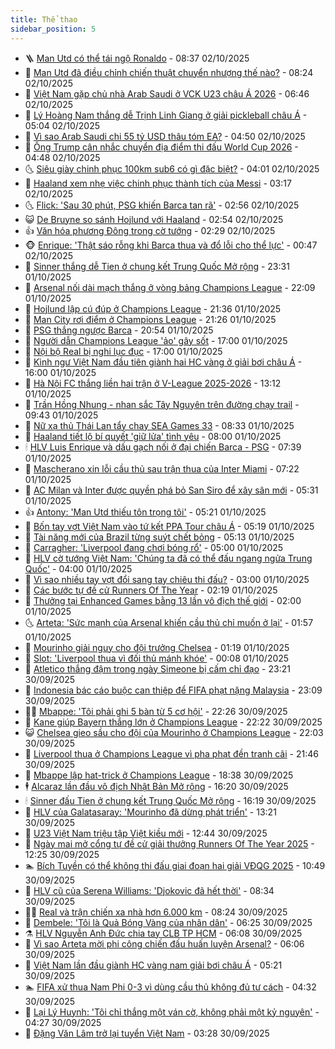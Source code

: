 ```yaml
---
title: Thể thao
sidebar_position: 5
---
```


<!-- vnexpress-the-thao:START -->
- 🪜 [Man Utd có thể tái ngộ Ronaldo](https://vnexpress.net/man-utd-co-the-tai-ngo-ronaldo-4946479.html) - 08:37 02/10/2025
- 🦩 [Man Utd đã điều chỉnh chiến thuật chuyển nhượng thế nào?](https://vnexpress.net/man-utd-da-dieu-chinh-chien-thuat-chuyen-nhuong-the-nao-4944174.html) - 08:24 02/10/2025
- 🧰 [Việt Nam gặp chủ nhà Arab Saudi ở VCK U23 châu Á 2026](https://vnexpress.net/boc-tham-vck-u23-chau-a-2026-4946408.html) - 06:46 02/10/2025
- 🤗 [Lý Hoàng Nam thắng dễ Trịnh Linh Giang ở giải pickleball châu Á](https://vnexpress.net/ly-hoang-nam-thang-de-trinh-linh-giang-o-giai-pickleball-chau-a-4946387.html) - 05:04 02/10/2025
- 🥳 [Vì sao Arab Saudi chi 55 tỷ USD thâu tóm EA?](https://vnexpress.net/vi-sao-arab-saudi-chi-55-ty-usd-thau-tom-ea-4946178.html) - 04:50 02/10/2025
- 🦣 [Ông Trump cân nhắc chuyển địa điểm thi đấu World Cup 2026](https://vnexpress.net/ong-trump-can-nhac-chuyen-dia-diem-thi-dau-world-cup-2026-4946301.html) - 04:48 02/10/2025
- 🌜 [Siêu giày chinh phục 100km sub6 có gì đặc biệt?](https://vnexpress.net/sieu-giay-chinh-phuc-100km-sub6-co-gi-dac-biet-4944460.html) - 04:01 02/10/2025
- 🫶 [Haaland xem nhẹ việc chinh phục thành tích của Messi](https://vnexpress.net/haaland-xem-nhe-viec-chinh-phuc-thanh-tich-cua-messi-4946234.html) - 03:17 02/10/2025
- 🌜 [Flick: &#39;Sau 30 phút, PSG khiến Barca tan rã&#39;](https://vnexpress.net/flick-sau-30-phut-psg-khien-barca-tan-ra-4946199.html) - 02:56 02/10/2025
- 😺 [De Bruyne so sánh Hojlund với Haaland](https://vnexpress.net/de-bruyne-so-sanh-hojlund-voi-haaland-4946269.html) - 02:54 02/10/2025
- 👍 [Văn hóa phương Đông trong cờ tướng](https://vnexpress.net/van-hoa-phuong-dong-trong-co-tuong-4945938.html) - 02:29 02/10/2025
- 🐵 [Enrique: &#39;Thật sáo rỗng khi Barca thua và đổ lỗi cho thể lực&#39;](https://vnexpress.net/enrique-that-sao-rong-khi-barca-thua-va-do-loi-cho-the-luc-4946185.html) - 00:47 02/10/2025
- 💫 [Sinner thắng dễ Tien ở chung kết Trung Quốc Mở rộng](https://vnexpress.net/sinner-thang-de-tien-o-chung-ket-trung-quoc-mo-rong-4946186.html) - 23:31 01/10/2025
- 🦆 [Arsenal nối dài mạch thắng ở vòng bảng Champions League](https://vnexpress.net/arsenal-noi-dai-mach-thang-o-vong-bang-champions-league-4946179.html) - 22:09 01/10/2025
- 🙉 [Hojlund lập cú đúp ở Champions League](https://vnexpress.net/hojlund-lap-cu-dup-o-champions-league-4946177.html) - 21:36 01/10/2025
- 📝 [Man City rơi điểm ở Champions League](https://vnexpress.net/man-city-roi-diem-o-champions-league-4946176.html) - 21:26 01/10/2025
- 💯 [PSG thắng ngược Barca](https://vnexpress.net/psg-thang-nguoc-barca-4946175.html) - 20:54 01/10/2025
- 🌈 [Người dẫn Champions League &#39;ảo&#39; gây sốt](https://vnexpress.net/nguoi-dan-champions-league-ao-gay-sot-4946160.html) - 17:00 01/10/2025
- 🦩 [Nội bộ Real bị nghi lục đục](https://vnexpress.net/noi-bo-real-bi-nghi-luc-duc-4946157.html) - 17:00 01/10/2025
- 🐲 [Kình ngư Việt Nam đầu tiên giành hai HC vàng ở giải bơi châu Á](https://vnexpress.net/kinh-ngu-viet-nam-dau-tien-gianh-hai-hc-vang-o-giai-boi-chau-a-4946162.html) - 16:00 01/10/2025
- 🌁 [Hà Nội FC thắng liền hai trận ở V-League 2025-2026](https://vnexpress.net/ha-noi-fc-thang-lien-hai-tran-o-v-league-2025-2026-4946125.html) - 13:12 01/10/2025
- 💯 [Trần Hồng Nhung - nhan sắc Tây Nguyên trên đường chạy trail](https://vnexpress.net/tran-hong-nhung-nhan-sac-tay-nguyen-tren-duong-chay-trail-4944899.html) - 09:43 01/10/2025
- 🌝 [Nữ xạ thủ Thái Lan tẩy chay SEA Games 33](https://vnexpress.net/nu-xa-thu-thai-lan-tay-chay-sea-games-33-4946018.html) - 08:33 01/10/2025
- 🤖 [Haaland tiết lộ bí quyết &#39;giữ lửa&#39; tình yêu](https://vnexpress.net/haaland-tiet-lo-bi-quyet-giu-lua-tinh-yeu-4945823.html) - 08:00 01/10/2025
- 🕯 [HLV Luis Enrique và dấu gạch nối ở đại chiến Barca - PSG](https://vnexpress.net/hlv-luis-enrique-va-dau-gach-noi-o-dai-chien-barca-psg-4943824.html) - 07:39 01/10/2025
- 🧰 [Mascherano xin lỗi cầu thủ sau trận thua của Inter Miami](https://vnexpress.net/mascherano-xin-loi-cau-thu-sau-tran-thua-cua-inter-miami-4945957.html) - 07:22 01/10/2025
- 🥳 [AC Milan và Inter được quyền phá bỏ San Siro để xây sân mới](https://vnexpress.net/ac-milan-va-inter-duoc-quyen-pha-bo-san-siro-de-xay-san-moi-4945941.html) - 05:31 01/10/2025
- 👍 [Antony: &#39;Man Utd thiếu tôn trọng tôi&#39;](https://vnexpress.net/antony-man-utd-thieu-ton-trong-toi-4945849.html) - 05:21 01/10/2025
- 💪 [Bốn tay vợt Việt Nam vào tứ kết PPA Tour châu Á](https://vnexpress.net/bon-tay-vot-viet-nam-vao-tu-ket-ppa-tour-chau-a-4945935.html) - 05:19 01/10/2025
- 👹 [Tài năng mới của Brazil từng suýt chết bỏng](https://vnexpress.net/tai-nang-moi-cua-brazil-tung-suyt-chet-bong-4945693.html) - 05:13 01/10/2025
- 🧰 [Carragher: &#39;Liverpool đang chơi bóng rổ&#39;](https://vnexpress.net/carragher-liverpool-dang-choi-bong-ro-4945783.html) - 05:00 01/10/2025
- 🚀 [HLV cờ tướng Việt Nam: &#39;Chúng ta đã có thể đấu ngang ngửa Trung Quốc&#39;](https://vnexpress.net/hlv-co-tuong-viet-nam-chung-ta-da-co-the-dau-ngang-ngua-trung-quoc-4945317.html) - 04:00 01/10/2025
- 🎃 [Vì sao nhiều tay vợt đổi sang tay chiêu thi đấu?](https://vnexpress.net/vi-sao-nhieu-tay-vot-doi-sang-tay-chieu-thi-dau-4945240.html) - 03:00 01/10/2025
- 🧰 [Các bước tự đề cử Runners Of The Year](https://vnexpress.net/cac-buoc-tu-de-cu-runners-of-the-year-4945811.html) - 02:19 01/10/2025
- 👀 [Thưởng tại Enhanced Games bằng 13 lần vô địch thế giới](https://vnexpress.net/thuong-tai-enhanced-games-bang-13-lan-vo-dich-the-gioi-4945433.html) - 02:00 01/10/2025
- 🌜 [Arteta: &#39;Sức mạnh của Arsenal khiến cầu thủ chỉ muốn ở lại&#39;](https://vnexpress.net/arteta-suc-manh-cua-arsenal-khien-cau-thu-chi-muon-o-lai-4945768.html) - 01:57 01/10/2025
- 🫶 [Mourinho giải nguy cho đội trưởng Chelsea](https://vnexpress.net/mourinho-giai-nguy-cho-doi-truong-chelsea-4945757.html) - 01:19 01/10/2025
- 🦄 [Slot: &#39;Liverpool thua vì đối thủ mánh khóe&#39;](https://vnexpress.net/slot-liverpool-thua-vi-doi-thu-manh-khoe-4945746.html) - 00:08 01/10/2025
- 🥳 [Atletico thắng đậm trong ngày Simeone bị cấm chỉ đạo](https://vnexpress.net/atletico-thang-dam-trong-ngay-simeone-bi-cam-chi-dao-4945739.html) - 23:21 30/09/2025
- 🐲 [Indonesia bác cáo buộc can thiệp để FIFA phạt nặng Malaysia](https://vnexpress.net/indonesia-bac-cao-buoc-can-thiep-de-fifa-phat-nang-malaysia-4945730.html) - 23:09 30/09/2025
- 🧑‍🏫 [Mbappe: &#39;Tôi phải ghi 5 bàn từ 5 cơ hội&#39;](https://vnexpress.net/mbappe-toi-phai-ghi-5-ban-tu-5-co-hoi-4945734.html) - 22:26 30/09/2025
- 🤔 [Kane giúp Bayern thắng lớn ở Champions League](https://vnexpress.net/kane-giup-bayern-thang-lon-o-champions-league-4945737.html) - 22:22 30/09/2025
- 😺 [Chelsea gieo sầu cho đội của Mourinho ở Champions League](https://vnexpress.net/chelsea-gieo-sau-cho-doi-cua-mourinho-o-champions-league-4945736.html) - 22:03 30/09/2025
- 💪 [Liverpool thua ở Champions League vì pha phạt đền tranh cãi](https://vnexpress.net/liverpool-thua-o-champions-league-vi-pha-phat-den-tranh-cai-4945735.html) - 21:46 30/09/2025
- 💼 [Mbappe lập hat-trick ở Champions League](https://vnexpress.net/mbappe-lap-hat-trick-o-champions-league-4945733.html) - 18:38 30/09/2025
- 🕴 [Alcaraz lần đầu vô địch Nhật Bản Mở rộng](https://vnexpress.net/alcaraz-lan-dau-vo-dich-nhat-ban-mo-rong-4945709.html) - 16:20 30/09/2025
- 🕯 [Sinner đấu Tien ở chung kết Trung Quốc Mở rộng](https://vnexpress.net/sinner-dau-tien-o-chung-ket-trung-quoc-mo-rong-4945722.html) - 16:19 30/09/2025
- 📝 [HLV của Galatasaray: &#39;Mourinho đã dừng phát triển&#39;](https://vnexpress.net/hlv-cua-galatasaray-mourinho-da-dung-phat-trien-4945477.html) - 13:21 30/09/2025
- 🧐 [U23 Việt Nam triệu tập Việt kiều mới](https://vnexpress.net/u23-viet-nam-trieu-tap-viet-kieu-moi-4945684.html) - 12:44 30/09/2025
- 🙉 [Ngày mai mở cổng tự đề cử giải thưởng Runners Of The Year 2025](https://vnexpress.net/ngay-mai-mo-cong-tu-de-cu-giai-thuong-runners-of-the-year-2025-4945507.html) - 12:25 30/09/2025
- 🏊 [Bích Tuyền có thể không thi đấu giai đoạn hai giải VĐQG 2025](https://vnexpress.net/bich-tuyen-co-the-khong-thi-dau-giai-doan-hai-giai-vdqg-2025-4945597.html) - 10:49 30/09/2025
- 🌊 [HLV cũ của Serena Williams: &#39;Djokovic đã hết thời&#39;](https://vnexpress.net/hlv-cu-cua-serena-williams-djokovic-da-het-thoi-4945575.html) - 08:34 30/09/2025
- 👨‍🏫 [Real và trận chiến xa nhà hơn 6.000 km](https://vnexpress.net/real-va-tran-chien-xa-nha-hon-6-000-km-4945385.html) - 08:24 30/09/2025
- 🥷 [Dembele: &#39;Tôi là Quả Bóng Vàng của nhân dân&#39;](https://vnexpress.net/dembele-toi-la-qua-bong-vang-cua-nhan-dan-4945363.html) - 06:25 30/09/2025
- ⚗️ [HLV Nguyễn Anh Đức chia tay CLB TP HCM](https://vnexpress.net/hlv-nguyen-anh-duc-chia-tay-clb-tp-hcm-4945487.html) - 06:08 30/09/2025
- 🌮 [Vì sao Arteta mời phi công chiến đấu huấn luyện Arsenal?](https://vnexpress.net/vi-sao-arteta-moi-phi-cong-chien-dau-huan-luyen-arsenal-4945407.html) - 06:06 30/09/2025
- 🤩 [Việt Nam lần đầu giành HC vàng nam giải bơi châu Á](https://vnexpress.net/viet-nam-lan-dau-gianh-hc-vang-nam-giai-boi-chau-a-4945481.html) - 05:21 30/09/2025
- 🏊 [FIFA xử thua Nam Phi 0-3 vì dùng cầu thủ không đủ tư cách](https://vnexpress.net/fifa-xu-thua-nam-phi-0-3-vi-dung-cau-thu-khong-du-tu-cach-4945346.html) - 04:32 30/09/2025
- 🐎 [Lại Lý Huynh: &#39;Tôi chỉ thắng một ván cờ, không phải một kỷ nguyên&#39;](https://vnexpress.net/lai-ly-huynh-toi-chi-thang-mot-van-co-khong-phai-mot-ky-nguyen-4945386.html) - 04:27 30/09/2025
- 💫 [Đặng Văn Lâm trở lại tuyển Việt Nam](https://vnexpress.net/dang-van-lam-tro-lai-tuyen-viet-nam-4945396.html) - 03:28 30/09/2025<!-- vnexpress-the-thao:END -->
